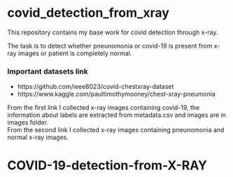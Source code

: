 # covid_detection_from_xray
This repository contains my base work for covid detection through x-ray.

The task is to detect whether pneunomonia or covid-19 is present from x-ray images or patient is completely normal.
### Important datasets link
<ul>
  <li> https://github.com/ieee8023/covid-chestxray-dataset </li>
  <li> https://www.kaggle.com/paultimothymooney/chest-xray-pneumonia </li>
</ul>

From the first link I collected x-ray images containing covid-19, the information about labels are extracted from metadata.csv and images are in images folder.<br>
From the second link I collected x-ray images containing pneunomonia and normal x-ray images.
# COVID-19-detection-from-X-RAY
